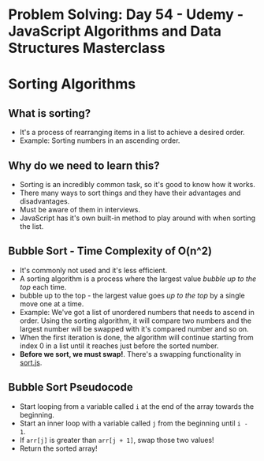 # Problem Solving: Day 54 - Udemy - JavaScript Algorithms and Data Structures Masterclass

<h1>Sorting Algorithms</h1>

<h2>What is sorting?</h2>

- It's a process of rearranging items in a list to achieve a desired order.
- Example: Sorting numbers in an ascending order.

<h2>Why do we need to learn this?</h2>

- Sorting is an incredibly common task, so it's good to know how it works.
- There many ways to sort things and they have their advantages and disadvantages.
- Must be aware of them in interviews.
- JavaScript has it's own built-in method to play around with when sorting the list.

<h2>Bubble Sort - Time Complexity of O(n^2)</h2>

- It's commonly not used and it's less efficient.
- A sorting algorithm is a process where the largest value _bubble up to the top_ each time.
- bubble up to the top - the largest value goes _up to the top_ by a single move one at a time.
- Example: We've got a list of unordered numbers that needs to ascend in order. Using the sorting algorithm, it will compare two numbers and the largest number will be swapped with it's compared number and so on.
- When the first iteration is done, the algorithm will continue starting from index 0 in a list until it reaches just before the sorted number.
- **Before we sort, we must swap!**. There's a swapping functionality in [sort.js](sort.js).

<h2>Bubble Sort Pseudocode</h2>

- Start looping from a variable called `i` at the end of the array towards the beginning.
- Start an inner loop with a variable called `j` from the beginning until `i - 1`.
- If `arr[j]` is greater than `arr[j + 1]`, swap those two values!
- Return the sorted array!

